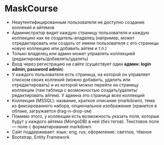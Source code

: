 # MaskCourse
 * Неаутентифицированным пользователи не доступно создание коллекий и айтемов
 * Администратор видит каждую страницу пользователя и каждую коллекцию как ее создатель-владелец (например, может отредактировать или создать от имени пользователя с его страницы новую коллекцию или добавить айтем и т.п.)
 * Только владелец или админ может управлять коллекцией (редактировать/добавлять/удалять)
 * Вход через регистрацию на сайте (существует один **админ: login admin, password admin**)
 * У каждого пользователя есть страница, на которой он управляет списком своих коллекий (можно добавить, удалить или отредактировать) и из которой можно перейти на страницу коллекции (там таблица с возможностью создать/удалить/редактировать айтем). У админа это страница всех коллекций
 * Коллекция (MSSQL): название, краткое описание (markdown), тема из фиксированного набора, опциональное изображение (хранится в облаке, загружается drag-n-drop-ом)
 * Помимо этого, у коллекции есть возможность указать поля, которые будут у каждого айтема (MongoDB) в ней (без тегов). Текстовое поле — поле с форматирование markdown.
 * Сайт поддерживает: язык: eng, rus; оформление: светлое, тёмное
 * Bootstrap, Entity Framework
